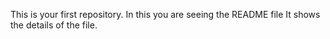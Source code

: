 This is your first repository.
In this you are seeing the README file 
It shows the details of the file.

